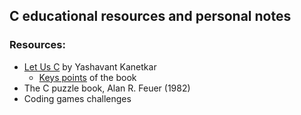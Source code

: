 
## C educational resources and personal notes

### Resources:
- [Let Us C](./let_us_c) by Yashavant Kanetkar
    - [Keys points](./let_us_c/quotes.md) of the book
- The C puzzle book, Alan R. Feuer (1982)
- Coding games challenges
